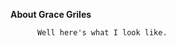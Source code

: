 **About Grace Griles**          
           
           
          
          Well here's what I look like. 
          
       
